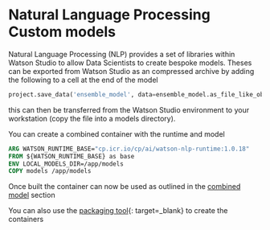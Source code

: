 # Natural Language Processing Custom models

Natural Language Processing (NLP) provides a set of libraries within Watson Studio to allow Data Scientists to create bespoke models.  Theses can be exported from Watson Studio as an compressed archive by adding the following to a cell at the end of the model

```python
project.save_data('ensemble_model', data=ensemble_model.as_file_like_object(), overwrite=True)
```

this can then be transferred from the Watson Studio environment to your workstation (copy the file into a models directory).

You can create a combined container with the runtime and model

```dockerfile
ARG WATSON_RUNTIME_BASE="cp.icr.io/cp/ai/watson-nlp-runtime:1.0.18"
FROM ${WATSON_RUNTIME_BASE} as base
ENV LOCAL_MODELS_DIR=/app/models
COPY models /app/models
```

Once built the container can now be used as outlined in the [combined model](nlp-combined-image.md) section

You can also use the [packaging tool](https://github.com/IBM/ibm-watson-embed-model-builder/tree/main/watson_embed_model_packager){: target=_blank} to create the containers 